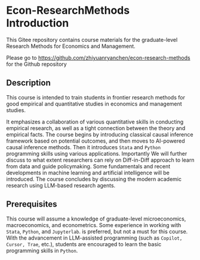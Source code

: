 # Econ-ResearchMethods Introduction
This Gitee repository contains course materials for the graduate-level Research Methods for Economics and Management. 

Please go to https://github.com/zhiyuanryanchen/econ-research-methods for the Github repository

## Description
This course is intended to train students in frontier research methods
for good empirical and quantitative studies in economics and management studies. 

It emphasizes a collaboration of various quantitative skills in conducting
empirical research, as well as a tight connection between the theory
and empirical facts. The course begins by introducing classical causal inference framework based on potential outcomes, and then moves to AI-powered causal inference methods.  Then it introduces `Stata` and `Python` programming skills using
 various applications. Importantly We will further discuss to what extent researchers can rely on Diff-in-Diff approach to learn from data and guide policymaking.  Some fundamentals and recent developments
in machine learning and artificial intelligence  will be introduced. The course concludes by discussing the modern academic research using LLM-based research agents. 

## Prerequisites 
This course will assume a knowledge of graduate-level microeconomics,
macroeconomics, and econometrics. Some experience in working with
`Stata`, `Python`, and `Jupyterlab`.
is preferred, but not a must for this course. With the advancement in LLM-assisted programming (such as `Copilot, Cursor, Trae`, etc.), students are encouraged to learn the basic programming skills in `Python`.
